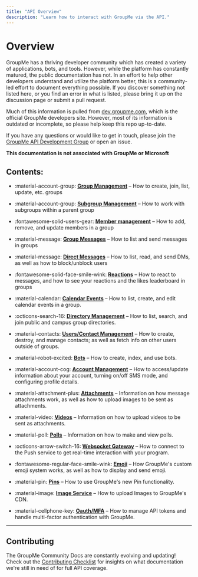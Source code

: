 ```yaml
---
title: "API Overview"
description: "Learn how to interact with GroupMe via the API."
---
```


# Overview

GroupMe has a thriving developer community which has created a variety of applications, bots, and tools. However, while the platform has constantly matured, the public documentation has not. In an effort to help other developers understand and utilize the platform better, this is a community-led effort to document everything possible. If you discover something not listed here, or you find an error in what is listed, please bring it up on the discussion page or submit a pull request.

Much of this information is pulled from [dev.groupme.com](https://dev.groupme.com/), which is the official GroupMe developers site. However, most of its information is outdated or incomplete, so please help keep this repo up-to-date.

If you have any questions or would like to get in touch, please join the [GroupMe API Development Group](https://groupme.com/join_group/27317261/ibNNhx) or open an issue.

**This documentation is not associated with GroupMe or Microsoft**

## Contents:

<div class="grid cards" markdown>

- :material-account-group: __[Group Management]__ – How to create, join, list, update, etc. groups
- :material-account-group: __[Subgroup Management]__ – How to work with subgroups within a parent group
- :fontawesome-solid-users-gear: __[Member management]__ – How to add, remove, and update members in a group
- :material-message: __[Group Messages]__ – How to list and send messages in groups
- :material-message: __[Direct Messages]__ – How to list, read, and send DMs, as well as how to block/unblock users
- :fontawesome-solid-face-smile-wink: __[Reactions]__ – How to react to messages, and how to see your reactions and the likes leaderboard in groups
- :material-calendar: __[Calendar Events]__ – How to list, create, and edit calendar events in a group.
- :octicons-search-16: __[Directory Management]__ – How to list, search, and join public and campus group directories.
- :material-contacts: __[Users/Contact Management]__ – How to create, destroy, and manage contacts; as well as fetch info on other users outside of groups.
- :material-robot-excited: __[Bots]__ – How to create, index, and use bots.

- :material-account-cog: __[Account Management]__ – How to access/update information about your account, turning on/off SMS mode, and configuring profile details.
- :material-attachment-plus: __[Attachments]__ – Information on how message attachments work, as well as how to upload images to be sent as attachments.
- :material-video: __[Videos]__ – Information on how to upload videos to be sent as attachments.
- :material-poll: __[Polls]__ – Information on how to make and view polls.
- :octicons-arrow-switch-16: __[Websocket Gateway]__ – How to connect to the Push service to get real-time interaction with your program.
- :fontawesome-regular-face-smile-wink: __[Emoji]__ – How GroupMe's custom emoji system works, as well as how to display and send emoji.
- :material-pin: __[Pins]__ – How to use GroupMe's new Pin functionality.
- :material-image: __[Image Service]__ – How to upload Images to GroupMe's CDN.
- :material-cellphone-key: __[Oauth/MFA]__ – How to manage API tokens and handle multi-factor authentication with GroupMe.

</div>

  [Group Management]: groups.md
  [Subgroup Management]: subtopics.md
  [Member management]: members.md
  [Group Messages]: messages.md
  [Direct Messages]: dms.md
  [Reactions]: likes.md
  [Calendar Events]: calendar.md
  [Directory Management]: directories.md
  [Users/Contact Management]: users.md
  [Bots]: bots.md
  [Account Management]: self.md
  [Attachments]: attachments.md
  [Videos]: video.md
  [Polls]: polls.md
  [Websocket Gateway]: push.md
  [Emoji]: emoji.md
  [Pins]: pins.md
  [Oauth/MFA]: oauth.md
  [Image Service]: images.md

***

## Contributing

The GroupMe Community Docs are constantly evolving and updating! Check out the [Contributing Checklist](https://github.com/groupme-js/GroupMeCommunityDocs/issues/32) for insights on what documentation we're still in need of for full API coverage. 
